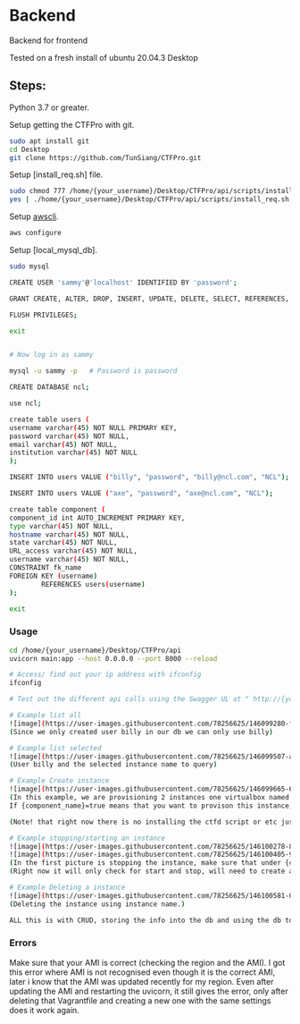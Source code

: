 # Backend

Backend for frontend

Tested on a fresh install of ubuntu 20.04.3 Desktop

## Steps:

Python 3.7 or greater.

Setup getting the CTFPro with git.

```bash
sudo apt install git
cd Desktop
git clone https://github.com/TunSiang/CTFPro.git
```

Setup [install_req.sh] file.

```bash
sudo chmod 777 /home/{your_username}/Desktop/CTFPro/api/scripts/install_req.sh
yes | ./home/{your_username}/Desktop/CTFPro/api/scripts/install_req.sh
```

Setup [awscli](https://github.com/aws/aws-cli/tree/v2).

```bash
aws configure
```

Setup [local_mysql_db].

```bash
sudo mysql

CREATE USER 'sammy'@'localhost' IDENTIFIED BY 'password';

GRANT CREATE, ALTER, DROP, INSERT, UPDATE, DELETE, SELECT, REFERENCES, RELOAD on *.* TO 'sammy'@'localhost' WITH GRANT OPTION;

FLUSH PRIVILEGES;

exit


# Now log in as sammy 

mysql -u sammy -p   # Password is password

CREATE DATABASE ncl;

use ncl;

create table users (
username varchar(45) NOT NULL PRIMARY KEY, 
password varchar(45) NOT NULL,
email varchar(45) NOT NULL, 
institution varchar(45) NOT NULL
);

INSERT INTO users VALUE ("billy", "password", "billy@ncl.com", "NCL");

INSERT INTO users VALUE ("axe", "password", "axe@ncl.com", "NCL");

create table component (
component_id int AUTO_INCREMENT PRIMARY KEY, 
type varchar(45) NOT NULL, 
hostname varchar(45) NOT NULL,
state varchar(45) NOT NULL,
URL_access varchar(45) NOT NULL, 
username varchar(45) NOT NULL,
CONSTRAINT fk_name
FOREIGN KEY (username) 
        REFERENCES users(username)
);

exit

```


### Usage

```bash
cd /home/{your_username}/Desktop/CTFPro/api
uvicorn main:app --host 0.0.0.0 --port 8000 --reload

# Access/ find out your ip address with ifconfig
ifconfig

# Test out the different api calls using the Swagger UL at " http://{your_ip}:8000/docs".

# Example list all
![image](https://user-images.githubusercontent.com/78256625/146099280-f1647868-a8a9-47e2-82d6-7dae23666d1e.png)
(Since we only created user billy in our db we can only use billy)

# Example list selected
![image](https://user-images.githubusercontent.com/78256625/146099507-a84a8b9f-f919-4201-adb0-b5a1a228cbe1.png)
(User billy and the selected instance name to query)

# Example Create instance
![image](https://user-images.githubusercontent.com/78256625/146099665-6ba8a3d5-8073-49aa-90e7-44efd730a583.png)
(In this example, we are provisioning 2 instances one virtualbox named "fish", another instance is aws named "cow".
If {component_name}=true means that you want to provison this instance, default all is set to true, please check to make sure which component to provison or else it willhave an error.)

(Note! that right now there is no installing the ctfd script or etc just for testing aka making it faster to provision/test.)

# Example stopping/starting an instance
![image](https://user-images.githubusercontent.com/78256625/146100278-8ec1c67e-7e02-4e69-b025-2cc8cf038968.png)
![image](https://user-images.githubusercontent.com/78256625/146100405-98516643-4617-416b-8133-463e0df52339.png)
(In the first picture is stopping the instance, make sure that under {cur_state} is stop, if you want to start it change it to start.)
(Right now it will only check for start and stop, will need to create an exception to catch any other values.)

# Example Deleting a instance
![image](https://user-images.githubusercontent.com/78256625/146100581-018834c5-5336-4f60-b4d0-d1e28ba3adcb.png)
(Deleting the instance using instance name.)

ALL this is with CRUD, storing the info into the db and using the db to get the info out.


```

### Errors
Make sure that your AMI is correct (checking the region and the AMI).
I got this error where AMI is not recognised even though it is the correct AMI, later i know that the AMI was updated recently for my region.
Even after updating the AMI and restarting the uvicorn, it still gives the error, only after deleting that Vagrantfile and creating a new one with the same settings does it work again. 

